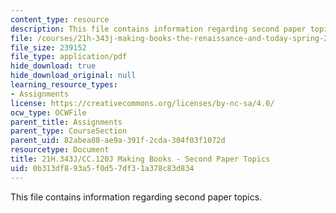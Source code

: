 ```yaml
---
content_type: resource
description: This file contains information regarding second paper topics.
file: /courses/21h-343j-making-books-the-renaissance-and-today-spring-2016/0b313df893a5f0d57df31a378c83d834_MIT21H_343JS16_Paper2.pdf
file_size: 239152
file_type: application/pdf
hide_download: true
hide_download_original: null
learning_resource_types:
- Assignments
license: https://creativecommons.org/licenses/by-nc-sa/4.0/
ocw_type: OCWFile
parent_title: Assignments
parent_type: CourseSection
parent_uid: 82abea80-ae9a-391f-2cda-304f03f1072d
resourcetype: Document
title: 21H.343J/CC.120J Making Books - Second Paper Topics
uid: 0b313df8-93a5-f0d5-7df3-1a378c83d834
---
```

This file contains information regarding second paper topics.
